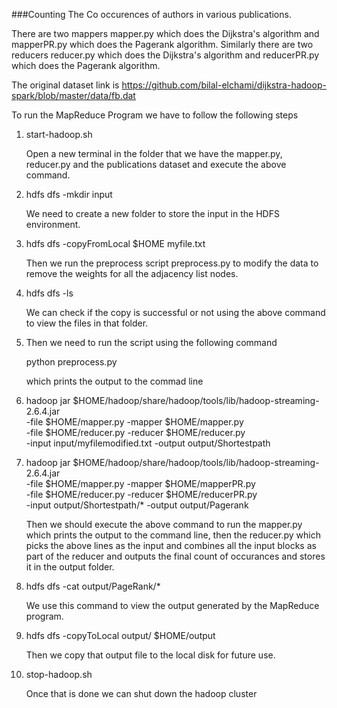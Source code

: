 ###Counting The Co occurences of authors in various publications.

There are two mappers mapper.py which does the Dijkstra's algorithm and mapperPR.py which does the Pagerank algorithm.
Similarly there are two reducers reducer.py  which does the Dijkstra's algorithm and reducerPR.py which does the Pagerank algorithm.

The original dataset link is https://github.com/bilal-elchami/dijkstra-hadoop-spark/blob/master/data/fb.dat 


To run the MapReduce Program we have to follow the following steps 

1. start-hadoop.sh

    Open a new terminal in the folder that we have the mapper.py, reducer.py and the publications dataset and execute the above command.

2. hdfs dfs -mkdir input

    We need to create a new folder to store the input in the HDFS environment.

3. hdfs dfs -copyFromLocal $HOME myfile.txt

    Then we run the preprocess script preprocess.py to modify the data to remove the weights for all the adjacency list nodes.

4. hdfs dfs -ls 

    We can check if the copy is successful or not using the above command to view the files in that folder.

5. Then we need to run the script using the following command

    python preprocess.py 

    which prints the output to the commad line

6. hadoop jar $HOME/hadoop/share/hadoop/tools/lib/hadoop-streaming-2.6.4.jar \
   -file $HOME/mapper.py -mapper $HOME/mapper.py \
   -file $HOME/reducer.py -reducer $HOME/reducer.py \
   -input input/myfilemodified.txt -output output/Shortestpath

7. hadoop jar $HOME/hadoop/share/hadoop/tools/lib/hadoop-streaming-2.6.4.jar \
   -file $HOME/mapper.py -mapper $HOME/mapperPR.py \
   -file $HOME/reducer.py -reducer $HOME/reducerPR.py \
   -input output/Shortestpath/* -output output/Pagerank

   Then we should execute the above command to run the mapper.py which prints the output to the command line, then the reducer.py which picks the above lines as the input and combines all the input blocks as part of the reducer and outputs the final count of occurances and stores it in the output folder.

6. hdfs dfs -cat output/PageRank/*

    We use this command to view the output generated by the MapReduce program.

7. hdfs dfs -copyToLocal output/ $HOME/output

    Then we copy that output file to the local disk for future use. 

8. stop-hadoop.sh

    Once that is done we can shut down the hadoop cluster


